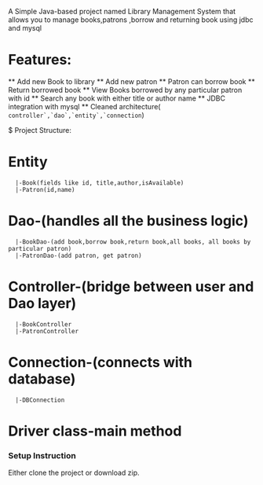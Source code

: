 A Simple Java-based project named Library Management System that allows you to manage books,patrons ,borrow and returning book using jdbc and mysql

# Features:
** Add new Book to library
** Add new patron
** Patron can borrow book
** Return borrowed book
** View Books borrowed by any particular patron  with id
** Search any book with either title or author name
** JDBC integration with mysql
** Cleaned architecture( ``controller`,`dao`,`entity`,`connection``)

$ Project Structure:
# Entity
      |-Book(fields like id, title,author,isAvailable)
      |-Patron(id,name)
# Dao-(handles all the business logic)
      |-BookDao-(add book,borrow book,return book,all books, all books by particular patron)
      |-PatronDao-(add patron, get patron)
# Controller-(bridge between user and Dao layer)
      |-BookController
      |-PatronController
# Connection-(connects with database)
      |-DBConnection
# Driver class-main method

### Setup Instruction
Either clone the project or download zip.
